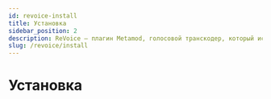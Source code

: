 ```yaml
---
id: revoice-install
title: Установка
sidebar_position: 2
description: ReVoice — плагин Metamod, голосовой транскодер, который исправляет голосовой чат между сторонними и Steam-клиентами на серверах ReHLDS.
slug: /revoice/install
---
```


<head>
  <title>ReVoice: Установка | ReHLDS</title>
</head>

# Установка
